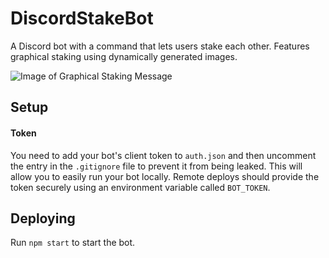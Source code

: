 # DiscordStakeBot

A Discord bot with a command that lets users stake each other. Features graphical staking using dynamically generated images.

![Image of Graphical Staking Message](https://i.imgur.com/GVNbukq.png)

## Setup

#### Token
You need to add your bot's client token to `auth.json` and then uncomment the entry in the `.gitignore` file to prevent it from being leaked.
This will allow you to easily run your bot locally. Remote deploys should provide the token securely using an environment variable called `BOT_TOKEN`.

## Deploying
Run `npm start` to start the bot.




